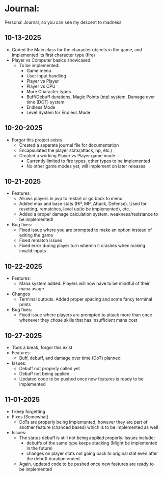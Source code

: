 # Journal:
Personal Journal, so you can see my descent to madness

## 10-13-2025
- Coded the Main class for the character objects in the game, and implemented its first character type (fire)
- Player vs Computer basics showcased
    - To be implemented:
        - Game menu
        - User input handling
        - Player vs Player
        - Player vs CPU
        - More Character types
        - Buff/Debuff durations, Magic Points (mp) system, Damage over time (DOT) system
        - Endless Mode
        - Level System for Endless Mode

## 10-20-2025
- Forgor this project exists
    - Created a separate journal file for documentation
    - Encapsulated the player stats(attack, hp, etc.)
    - Created a working Player vs Player game mode
        - Currently limited to fire types, other types to be implemented
        - No other game modes yet, will implement on later releases

## 10-21-2025
- Features:
    - Allows players in pvp to restart or go back to menu
    - Added max and base stats (HP, MP, Attack, Defense). Used for resetting, rematches, level up(to be implemented), etc.
    - Added a proper damage calculation system. weakness/resistance to be implemented!
- Bug fixes:
    - Fixed issue where you are prompted to make an option instead of exiting the game
    - Fixed rematch issues
    - Fixed error during player turn wherein it crashes when making invalid inputs

## 10-22-2025
- Features:
    - Mana system added. Players will now have to be mindful of their mana usage
- Changes
    - Terminal outputs. Added proper spacing and some fancy terminal prints
- Bug fixes:
    - Fixed issue where players are prompted to attack more than once whenever they chose skills that has insufficient mana cost

## 10-27-2025
- Took a break, forgor this exist
- Features:
    - Buff, debuff, and damage over time (DoT) planned
- Issues:
    - Debuff not properly called yet
    - Debuff not being applied
    - Updated code to be pushed once new features is ready to be implemented

## 11-01-2025
- I keep forgetting
- Fixes (Somewhat)
    - DoTs are properly being implemented, however they are part of another feature (chanced based) which is to be implemented as well
- Issues: 
    - The status debuff is still not being applied properly. Issues include:
        - debuffs of the same type keeps stacking (Might be implemented in the future)
        - changes on player stats not going back to original stat even after the debuff duration ended
    - Again, updated code to be pushed once new features are ready to be implemented